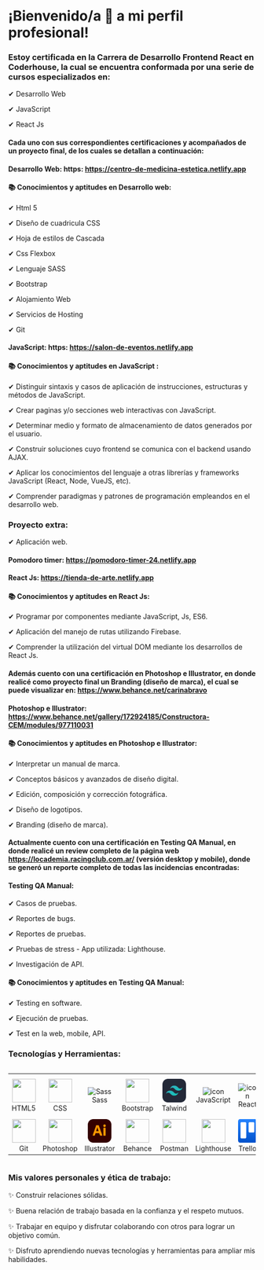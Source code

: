 # ¡Bienvenido/a 👋 a mi perfil profesional!   

### Estoy certificada en la Carrera de Desarrollo Frontend React en Coderhouse, la cual se encuentra conformada por una serie de cursos especializados en:

✔ Desarrollo Web

✔ JavaScript 

✔ React Js

#### Cada uno con sus correspondientes certificaciones y acompañados de un proyecto final, de los cuales se detallan a continuación:

#### Desarrollo Web: https: https://centro-de-medicina-estetica.netlify.app

#### 📚 Conocimientos y aptitudes en Desarrollo web:

✔ Html 5

✔ Diseño de cuadricula CSS

✔ Hoja de estilos de Cascada

✔ Css Flexbox

✔ Lenguaje SASS

✔ Bootstrap

✔ Alojamiento Web

✔ Servicios de Hosting

✔ Git

#### JavaScript: https: https://salon-de-eventos.netlify.app

#### 📚 Conocimientos y aptitudes en JavaScript :

✔ Distinguir sintaxis y casos de aplicación de instrucciones, estructuras y métodos de JavaScript.

✔ Crear paginas y/o secciones web interactivas con JavaScript.

✔ Determinar medio y formato de almacenamiento de datos generados por el usuario.

✔ Construir soluciones cuyo frontend se comunica con el backend usando AJAX.

✔ Aplicar los conocimientos del lenguaje a otras librerías y frameworks JavaScript (React, Node, VueJS, etc).

✔ Comprender paradigmas y patrones de programación empleandos en el desarrollo web.


 ### Proyecto extra:

✔ Aplicación web.

#### Pomodoro timer: https://pomodoro-timer-24.netlify.app


#### React Js: https://tienda-de-arte.netlify.app


#### 📚 Conocimientos y aptitudes en React Js:

✔ Programar por componentes mediante JavaScript, Js, ES6.

✔ Aplicación del manejo de rutas utilizando Firebase.

✔ Comprender la utilización del virtual DOM mediante los desarrollos de React Js.


#### Además cuento con una certificación en Photoshop e Illustrator, en donde realicé como proyecto final un Branding (diseño de marca), el cual se puede visualizar en: https://www.behance.net/carinabravo 

#### Photoshop e Illustrator: https://www.behance.net/gallery/172924185/Constructora-CEM/modules/977110031

#### 📚 Conocimientos y aptitudes en Photoshop e Illustrator:

✔ Interpretar un manual de marca.

✔ Conceptos básicos y avanzados de diseño digital.

✔ Edición, composición y corrección fotográfica.

✔ Diseño de logotipos.

✔ Branding (diseño de marca).

#### Actualmente cuento con una certificación en Testing QA Manual, en donde realicé un review completo de la página web https://locademia.racingclub.com.ar/ (versión desktop y mobile), donde se generó un reporte completo de todas las incidencias encontradas:

#### Testing QA Manual:

✔ Casos de pruebas.

✔ Reportes de bugs.

✔ Reportes de pruebas.

✔ Pruebas de stress - App utilizada: Lighthouse.

✔ Investigación de API.

#### 📚 Conocimientos y aptitudes en Testing QA Manual:

✔ Testing en software.

✔ Ejecución de pruebas.

✔ Test en la web, mobile, API.


### Tecnologías y Herramientas:

<div style="display: flex; align-items: flex-start; align: center">
<table align="center">
  <tr>
   <td align="center"  width="96">
        <img src="https://skillicons.dev/icons?i=html" width="48" height="48"/>
      <br>HTML5
    </td>
    <td align="center" width="96">
        <img src="https://skillicons.dev/icons?i=css" width="48" height="48" />
      <br>CSS
    </td>
    </td>
    <td align="center" width="96">
        <img src="https://skillicons.dev/icons?i=sass" width="48" height="48" alt="Sass" />
      <br>Sass
    </td>
    <td align="center"  width="96">
        <img src="https://skillicons.dev/icons?i=bootstrap" width="48" height="48" />
      <br>Bootstrap
    </td>
  <td align="center"  width="96">
        <img src="https://raw.githubusercontent.com/tandpfun/skill-icons/main/icons/TailwindCSS-Dark.svg" width="48" height="48" />
      <br>Talwind
    </td>
    <td align="center" width="96">
        <img src="https://techstack-generator.vercel.app/js-icon.svg" alt="icon" width="65" height="65" />
      <br>JavaScript
    </td>
    <td align="center" width="96">
        <img src="https://techstack-generator.vercel.app/react-icon.svg" alt="icon" width="65" height="65" />
      <br>React
    </td>
   <td align="center" width="96">
        <img src="https://skillicons.dev/icons?i=vite" width="65" height="65" />
      <br>Vite
    </td>
  <td align="center" width="96">
        <img src="https://skillicons.dev/icons?i=firebase" width="48" height="48" />
      <br>Firebase
             </td>
    <td align="center" width="96">
        <img src="https://skillicons.dev/icons?i=vscode" width="48" height="48"" />
      <br>VsCode
             </td>
   </tr>
  <tr>
    <td align="center" width="96"> 
        <img src="https://user-images.githubusercontent.com/25181517/192108372-f71d70ac-7ae6-4c0d-8395-51d8870c2ef0.png" width="48" height="48" />
      <br>Git
      <td align="center" width="96">
        <img src="https://skillicons.dev/icons?i=photoshop" width="48" height="48" />
      <br>Photoshop
             </td>
  <td align="center" width="96">
        <img src="https://raw.githubusercontent.com/tandpfun/skill-icons/main/icons/Illustrator.svg" width="48" height="48" />
      <br>Illustrator
             </td>
                </td>
  <td align="center" width="96">
        <img src="https://github.com/carinabravo/carinabravo/assets/54654136/9c32d02f-ef06-4083-9faf-49a0debbd2eb" width="48" height="48" />
      <br>Behance
             </td>
      <td align="center" width="96">
        <img src="https://skillicons.dev/icons?i=postman" width="48" height="48" />
      <br>Postman
             </td>
 <td align="center" width="96">
        <img src="https://github.com/carinabravo/carinabravo/assets/54654136/314233d0-fbd1-4558-a0dd-7a3a17e52910" width="48" height="48" />
      <br>Lighthouse
             </td>
      <td align="center" width="96">
        <img src="https://raw.githubusercontent.com/devicons/devicon/master/icons/trello/trello-original.svg" width="48" height="48" />
      <br>Trello
             </td>
 <td align="center" width="96">
        <img src="https://raw.githubusercontent.com/devicons/devicon/master/icons/jira/jira-original.svg" width="48" height="48" />
      <br>Jira
             </td>
            </td>
 <td align="center" width="96">
        <img src="https://raw.githubusercontent.com/devicons/devicon/master/icons/selenium/selenium-original.svg" width="48" height="48" />
      <br>Selenium
             </td>
<td align="center" width="96">
        <img src="https://github.com/carinabravo/carinabravo/assets/54654136/1306296a-1fa9-4aca-8a57-7d8319949039)" width="48" height="48" />
      <br>SQL
             </td>
  </tr>
</table>
<br><br>
</div>


### Mis valores personales y ética de trabajo:

✨ Construir relaciones sólidas.

✨ Buena relación de trabajo basada en la confianza y el respeto mutuos.

✨ Trabajar en equipo y disfrutar colaborando con otros para lograr un objetivo común.

✨ Disfruto aprendiendo nuevas tecnologías y herramientas para ampliar mis habilidades.











